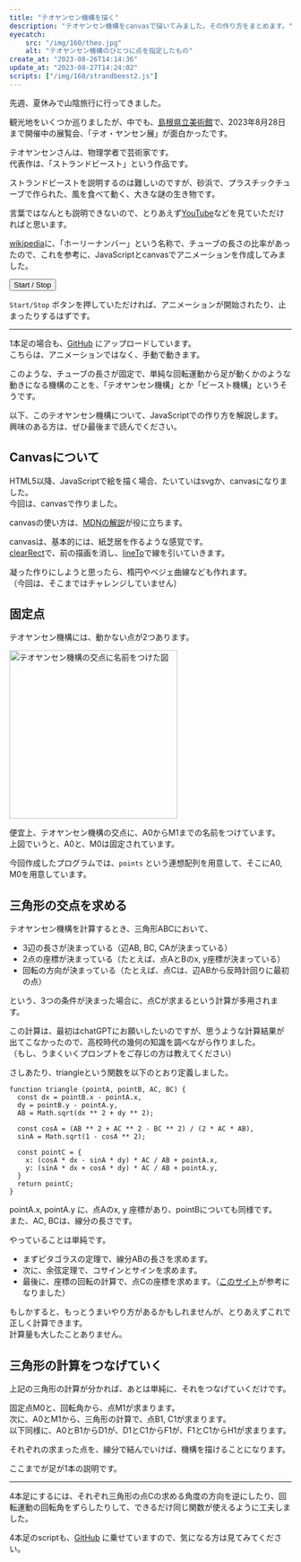 ```yaml
---
title: "テオヤンセン機構を描く"
description: "テオヤンセン機構をcanvasで描いてみました。その作り方をまとめます。"
eyecatch: 
    src: "/img/160/theo.jpg"
    alt: "テオヤンセン機構のひとつに点を指定したもの"
create_at: "2023-08-26T14:14:36"
update_at: "2023-08-27T14:24:02"
scripts: ["/img/160/strandbeest2.js"]
---
```


先週、夏休みで山陰旅行に行ってきました。

観光地をいくつか巡りましたが、中でも、[島根県立美術館](https://www.shimane-art-museum.jp/)で、2023年8月28日まで開催中の展覧会、「テオ・ヤンセン展」が面白かったです。

テオヤンセンさんは、物理学者で芸術家です。  
代表作は、「ストランドビースト」という作品です。

ストランドビーストを説明するのは難しいのですが、砂浜で、プラスチックチューブで作られた、風を食べて動く、大きな謎の生き物です。

言葉ではなんとも説明できないので、とりあえず[YouTube](https://www.youtube.com/channel/UCw4BFxLFguznor-MnYNwGTg)などを見ていただければと思います。

[wikipedia](https://ja.wikipedia.org/wiki/%E3%83%86%E3%82%AA%E3%83%BB%E3%83%A4%E3%83%B3%E3%82%BB%E3%83%B3_(%E5%BD%AB%E5%88%BB%E5%AE%B6))に、「ホーリーナンバー」という名称で、チューブの長さの比率があったので、これを参考に、JavaScriptとcanvasでアニメーションを作成してみました。  

<canvas id="myCanvas" width="300" height="150" style="width:100%;height:auto;max-width:500px;"></canvas>

<p><button id="myButton">Start / Stop</button></p>

`Start/Stop` ボタンを押していただければ、アニメーションが開始されたり、止まったりするはずです。

---

1本足の場合も、[GitHub](https://thirdcake.github.io/tools_page/strandbeest.html) にアップロードしています。  
こちらは、アニメーションではなく、手動で動きます。

このような、チューブの長さが固定で、単純な回転運動から足が動くかのような動きになる機構のことを、「テオヤンセン機構」とか「ビースト機構」というそうです。

以下、このテオヤンセン機構について、JavaScriptでの作り方を解説します。  
興味のある方は、ぜひ最後まで読んでください。

## Canvasについて

HTML5以降、JavaScriptで絵を描く場合、たいていはsvgか、canvasになりました。  
今回は、canvasで作りました。

canvasの使い方は、[MDNの解説](https://developer.mozilla.org/ja/docs/Web/API/Canvas_API)が役に立ちます。

canvasは、基本的には、紙芝居を作るような感覚です。  
[clearRect](https://developer.mozilla.org/ja/docs/Web/API/CanvasRenderingContext2D/clearRect)で、前の描画を消し、[lineTo](https://developer.mozilla.org/ja/docs/Web/API/CanvasRenderingContext2D/lineTo)で線を引いていきます。

凝った作りにしようと思ったら、楕円やベジェ曲線なども作れます。  
（今回は、そこまではチャレンジしていません）

## 固定点

テオヤンセン機構には、動かない点が2つあります。

<p><img src="/img/160/theo.jpg" alt="テオヤンセン機構の交点に名前をつけた図" decoding="async" width="16" height="9" style="display:block;width:300px;max-width:100%;height:auto;" /></p>

便宜上、テオヤンセン機構の交点に、A0からM1までの名前をつけています。  
上図でいうと、A0と、M0は固定されています。

今回作成したプログラムでは、`points` という連想配列を用意して、そこにA0, M0を用意しています。

## 三角形の交点を求める

テオヤンセン機構を計算するとき、三角形ABCにおいて、

- 3辺の長さが決まっている（辺AB, BC, CAが決まっている）
- 2点の座標が決まっている（たとえば、点AとBのx, y座標が決まっている）
- 回転の方向が決まっている（たとえば、点Cは、辺ABから反時計回りに最初の点）

という、3つの条件が決まった場合に、点Cが求まるという計算が多用されます。

この計算は、最初はchatGPTにお願いしたいのですが、思うような計算結果が出てこなかったので、高校時代の幾何の知識を調べながら作りました。  
（もし、うまくいくプロンプトをご存じの方は教えてください）

さしあたり、triangleという関数を以下のとおり定義しました。

```
function triangle (pointA, pointB, AC, BC) {
  const dx = pointB.x - pointA.x,
  dy = pointB.y - pointA.y,
  AB = Math.sqrt(dx ** 2 + dy ** 2);

  const cosA = (AB ** 2 + AC ** 2 - BC ** 2) / (2 * AC * AB),
  sinA = Math.sqrt(1 - cosA ** 2);

  const pointC = {
    x: (cosA * dx - sinA * dy) * AC / AB + pointA.x,
    y: (sinA * dx + cosA * dy) * AC / AB + pointA.y,
  }
  return pointC;
}
```

pointA.x, pointA.y に、点Aのx, y 座標があり、pointBについても同様です。  
また、AC, BCは、線分の長さです。

やっていることは単純です。

- まずピタゴラスの定理で、線分ABの長さを求めます。
- 次に、余弦定理で、コサインとサインを求めます。
- 最後に、座標の回転の計算で、点Cの座標を求めます。（[このサイト](https://mathwords.net/heimenkaiten)が参考になりました）

もしかすると、もっとうまいやり方があるかもしれませんが、とりあえずこれで正しく計算できます。  
計算量も大したことありません。

## 三角形の計算をつなげていく

上記の三角形の計算が分かれば、あとは単純に、それをつなげていくだけです。

固定点M0と、回転角から、点M1が求まります。  
次に、A0とM1から、三角形の計算で、点B1, C1が求まります。  
以下同様に、A0とB1からD1が、D1とC1からF1が、F1とC1からH1が求まります。

それぞれの求まった点を、線分で結んでいけば、機構を描けることになります。

ここまでが足が1本の説明です。

---

4本足にするには、それぞれ三角形の点Cの求める角度の方向を逆にしたり、回転運動の回転角をずらしたりして、できるだけ同じ関数が使えるように工夫しました。

4本足のscriptも、[GitHub](https://github.com/thirdcake/tools_page/blob/main/docs/strandbeest2.html) に乗せていますので、気になる方は見てみてください。
